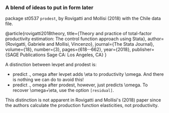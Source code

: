 ### A blend of ideas to put in form later

package st0537 ```prodest```, by Rovigatti and Mollisi (2018) with the Chile data file. 

@article{rovigatti2018theory,
  title={Theory and practice of total-factor productivity estimation: The control function approach using Stata},
  author={Rovigatti, Gabriele and Mollisi, Vincenzo},
  journal={The Stata Journal},
  volume={18},
  number={3},
  pages={618--662},
  year={2018},
  publisher={SAGE Publications Sage CA: Los Angeles, CA}
}

A distinction between levpet and prodest is:
-	predict ., omega after levpet adds \eta to productivity \omega. And there is nothing we can do to avoid this!
-	predict ., omega after prodest, however, just predicts \omega. To recover \omega+\eta, use the option ```[residual]```.

This distinction is not apparent in Rovigatti and Mollisi's (2018) paper since the authors calculate the production function elasticities, not productivity.
